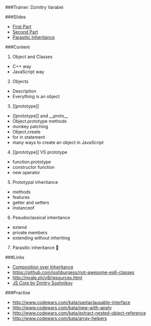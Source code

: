 ###Trainer: Dzmitry Varabei

###Slides
- [First Part](http://dzmitry-varabei.github.io/front-end-course/lecture-5-func/index-objects.html#/)
- [Second Part](http://dzmitry-varabei.github.io/front-end-course/inheritance-in-javascript/Inheritance.pptx)
- [Parasitic Inheritance](http://dzmitry-varabei.github.io/front-end-course/inheritance-in-javascript/ParasiticInheritance.htm)

###Content

1. Object and Classes
  - C++ way
  - JavaScript way
2. Objects
  - Description
  - Everything is an object
3. \[\[prototype\]\]
  - \[\[prototype\]\] and \_\_proto\_\_
  - Object.prototype methods
  - monkey patching
  - Object.create
  - for in statement
  - many ways to create an object in JavaScript
4. \[\[prototype\]\] VS prototype
  - function.prototype
  - constructor function
  - new operator
5. Prototypal inheritance
  - methods
  - features 
  - getter and setters
  - instanceof
6. Pseudoclassical inheritance
  - extend
  - private members
  - extending without inheriting
7. Parasitic inheritance 

###Links
- [Composition over Inheritance](https://www.youtube.com/watch?v=wfMtDGfHWpA)
- https://github.com/joshburgess/not-awesome-es6-classes
- http://mrale.ph/v8/resources.html
- [JS Core by Dmitry Soshnikov](http://dmitrysoshnikov.com/ecmascript/ru-javascript-the-core/)

###Practise
- http://www.codewars.com/kata/santaclausable-interface
- http://www.codewars.com/kata/new-with-apply
- http://www.codewars.com/kata/extract-nested-object-reference
- http://www.codewars.com/kata/array-helpers
  